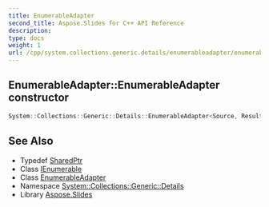 ```yaml
---
title: EnumerableAdapter
second_title: Aspose.Slides for C++ API Reference
description: 
type: docs
weight: 1
url: /cpp/system.collections.generic.details/enumerableadapter/enumerableadapter/
---
```

## EnumerableAdapter::EnumerableAdapter constructor




```cpp
System::Collections::Generic::Details::EnumerableAdapter<Source, Result, EnumeratorAdapter>::EnumerableAdapter(SharedPtr<IEnumerable<Source>> sourceEnumerable)
```

## See Also

* Typedef [SharedPtr](../../../system/sharedptr/)
* Class [IEnumerable](../../../system.collections.generic/ienumerable/)
* Class [EnumerableAdapter](../)
* Namespace [System::Collections::Generic::Details](../../)
* Library [Aspose.Slides](../../../)
